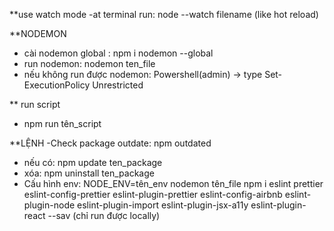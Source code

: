 \*\*use watch mode
-at terminal run: node --watch filename (like hot reload)

\*\*NODEMON

- cài nodemon global : npm i nodemon --global
- run nodemon: nodemon ten_file
- nếu không run được nodemon: Powershell(admin) -> type Set-ExecutionPolicy Unrestricted

\*\* run script

- npm run tên_script

\*\*LỆNH
-Check package outdate: npm outdated

- nếu có: npm update ten_package
- xóa: npm uninstall ten_package
- Cấu hình env: NODE_ENV=tên_env nodemon tên_file
  npm i eslint prettier eslint-config-prettier eslint-plugin-prettier eslint-config-airbnb eslint-plugin-node eslint-plugin-import eslint-plugin-jsx-a11y eslint-plugin-react --sav (chỉ run được locally)
